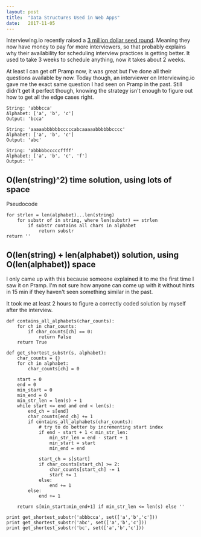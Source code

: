 ```yaml
---
layout: post
title:  "Data Structures Used in Web Apps"
date:   2017-11-05
---
```


Interviewing.io recently raised a [3 million dollar seed round](https://techcrunch.com/2017/09/27/interviewing-io-hopes-to-close-the-engineer-diversity-gap-with-anonymous-interviews/).
Meaning they now have money to pay for more interviewers,
so that probably explains why their availability for scheduling
interview practices is getting better.
It used to take 3 weeks to schedule anything, now it takes about 2 weeks.


At least I can get off Pramp now,
it was great but I've done all their questions available by now.
Today though, an interviewer on Interviewing.io 
gave me the exact same question I had seen on Pramp in the past. 
Still didn't get it perfect though,
knowing the strategy isn't enough to figure out how to get all the edge cases right.


```
String: 'abbbcca'
Alphabet: ['a', 'b', 'c']
Output: 'bcca'

String: 'aaaaabbbbbbcccccabcaaaaabbbbbbcccc'
Alphabet: ['a', 'b', 'c']
Output: 'abc'

String: 'abbbbbcccccffff'
Alphabet: ['a', 'b', 'c', 'f']
Output: ''
```

## O(len(string)^2) time solution, using lots of space

Pseudocode
```
for strlen = len(alphabet)...len(string)
	for substr of in string, where len(substr) == strlen
		if substr contains all chars in alphabet
			return substr
return ''
```

## O(len(string) + len(alphabet)) solution, using O(len(alphabet)) space

I only came up with this because someone explained it to me
the first time I saw it on Pramp.
I'm not sure how anyone can come up with it without hints in 15 min
if they haven't seen something similar in the past.

It took me at least 2 hours to figure a correctly coded
solution by myself after the interview.

```
def contains_all_alphabets(char_counts):
	for ch in char_counts:
		if char_counts[ch] == 0:
			return False
	return True

def get_shortest_substr(s, alphabet):
	char_counts = {}
	for ch in alphabet:
		char_counts[ch] = 0

	start = 0
	end = 0
	min_start = 0
	min_end = 0
	min_str_len = len(s) + 1
	while start <= end and end < len(s):
		end_ch = s[end]
		char_counts[end_ch] += 1
		if contains_all_alphabets(char_counts):
			# try to do better by incrementing start index
			if end - start + 1 < min_str_len:
				min_str_len = end - start + 1
				min_start = start
				min_end = end

			start_ch = s[start]
			if char_counts[start_ch] >= 2:
				char_counts[start_ch] -= 1
				start += 1
			else:
				end += 1
		else:
			end += 1

	return s[min_start:min_end+1] if min_str_len <= len(s) else ''

print get_shortest_substr('abbbcca', set(['a','b','c']))
print get_shortest_substr('abc', set(['a','b','c']))
print get_shortest_substr('bc', set(['a','b','c']))
```



















